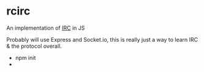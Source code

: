 # rcirc
An implementation of [IRC](https://tools.ietf.org/html/rfc2812) in JS

Probably will use Express and Socket.io, this is really just a way to learn IRC & the protocol overall.

* npm init
* 
